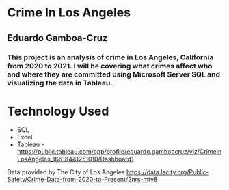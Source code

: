 # Crime In Los Angeles
## Eduardo Gamboa-Cruz
### This project is an analysis of crime in Los Angeles, California from 2020 to 2021. I will be covering what crimes affect who and where they are committed using Microsoft Server SQL and visualizing the data in Tableau.

# Technology Used
* SQL
* Excel
* Tableau - https://public.tableau.com/app/profile/eduardo.gamboacruz/viz/CrimeInLosAngeles_16618441251010/Dashboard1

 Data provided by The City of Los Angeles
 https://data.lacity.org/Public-Safety/Crime-Data-from-2020-to-Present/2nrs-mtv8
